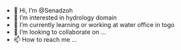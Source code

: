 - 👋 Hi, I’m @Senadzoh
- 👀 I’m interested in hydrology domain
- 🌱 I’m currently learning or working at water office in togo
- 💞️ I’m looking to collaborate on ...
- 📫 How to reach me ...

<!---
Senadzoh/Senadzoh is a ✨ HYDROLOGIST/TOGO ✨ repository because its `README.md` (this file) appears on your GitHub profile.
You can click the Preview link to take a look at your changes.
--->
